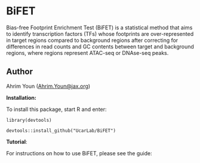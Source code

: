 # BiFET

Bias-free Footprint Enrichment Test (BiFET) is a statistical method 
that aims to identify transcription factors (TFs) whose
footprints are over-represented in target regions compared to background 
regions after correcting for differences in read counts and GC contents between
target and background regions, where regions represent ATAC-seq or DNAse-seq peaks.

## Author

Ahrim Youn (Ahrim.Youn@jax.org)

__Installation:__

To install this package, start R and enter:

`library(devtools)`

`devtools::install_github("UcarLab/BiFET")`


__Tutorial__:

For instructions on how to use BiFET, please see the guide: 


